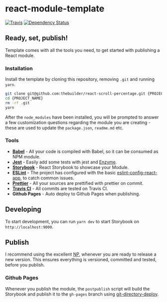 # react-module-template
[![Travis](https://travis-ci.org/thebuilder/react-module-template.svg?branch=master)](https://travis-ci.org/thebuilder/react-module-template)
[![Dependency Status](https://david-dm.org/thebuilder/react-module-template.svg)](https://david-dm.org/thebuilder/react-module-template)

## Ready, set, publish!
Template comes with all the tools you need, to get started with publishing a React module.

### Installation
Install the template by cloning this repository, removing `.git` and running `yarn`.

```sh
git clone git@github.com:thebuilder/react-scroll-percentage.git {PROJECT_NAME}
cd {PROJECT_NAME}
rm -rf .git
yarn
```

After the `node_modules` have been installed, you will be prompted to answer a few customization questions regarding the module you are creating - these are used to update the `package.json`, `readme.md` etc.

### Tools
* **[Babel](https://babeljs.io/)** - All your code is compiled with Babel, so it can be consumed as NPM module.
* **[Jest](http://facebook.github.io/jest/)** - Easily add some tests with jest and [Enzyme](https://github.com/airbnb/enzyme/).
* **[Storybook](https://github.com/storybooks/storybook)** - React Storybook to showcase your Module.
* **[ESLint](http://eslint.org)** - The project has configured with the basic [eslint-config-react-app](https://github.com/facebookincubator/create-react-app/tree/master/packages/eslint-config-react-app), to catch common issues.
* **[Prettier](https://github.com/jlongster/prettier)** - All your sources are prettified with prettier on commit.
* **[Travis CI](https://travis-ci.org/)** - All commits are tested on Travis CI.
* **Github Pages** - Auto deploy to Github Pages when publishing.

## Developing
To start development, you can run `yarn dev` to start Storybook on `http://localhost:9000`.

## Publish
I recommend using the excellent [NP](https://github.com/sindresorhus/np), whenever you are ready to release a new version. This ensures everything is versioned, committed and tested, before you publish.

### Github Pages
Whenever you publish the module, the `postpublish` script will build the Storybook and publish it to the `gh-pages` branch using [git-directory-deploy](https://github.com/lukekarrys/git-directory-deploy).